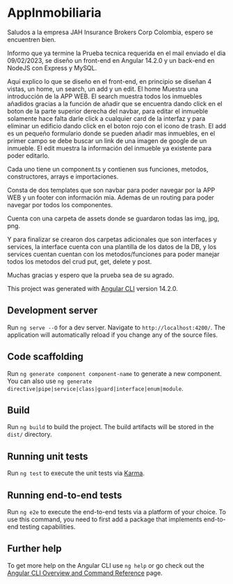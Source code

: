 # AppInmobiliaria

Saludos a la empresa JAH Insurance Brokers Corp Colombia, espero se encuentren bien.

Informo que ya termine la Prueba tecnica requerida en el mail enviado el dia 09/02/2023, se diseño un front-end en Angular 14.2.0 y un back-end en NodeJS con Express y MySQL.

Aquí explico lo que se diseño en el front-end, en principio se diseñan 4 vistas, un home, un search, un add y un edit.
El home Muestra una introducción de la APP WEB.
El search muestra todos los inmuebles añadidos gracias a la función de añadir que se encuentra dando click en el boton de la parte superior derecha del navbar, para editar el inmueble solamente hace falta darle click a cualquier card de la interfaz y para eliminar un edificio dando click en el boton rojo con el icono de trash.
El add es un pequeño formulario donde se pueden añadir mas inmuebles, en el primer campo se debe buscar un link de una imagen de google de un inmueble.
El edit muestra la información del inmueble ya existente para poder editarlo.

Cada uno tiene un component.ts y contienen sus funciones, metodos, constructores, arrays e importaciones.

Consta de dos templates que son navbar para poder navegar por la APP WEB y un footer con información mia. Ademas de un routing para poder navegar por todos los componentes.

Cuenta con una carpeta de assets donde se guardaron todas las img, jpg, png.

Y para finalizar se crearon dos carpetas adicionales que son interfaces y services, la interface cuenta con una plantilla de los datos de la DB, y los services cuentan cuentan con los metodos/funciones para poder manejar todos los metodos del crud put, get, delete y post.

Muchas gracias y espero que la prueba sea de su agrado.

This project was generated with [Angular CLI](https://github.com/angular/angular-cli) version 14.2.0.

## Development server

Run `ng serve --O` for a dev server. Navigate to `http://localhost:4200/`. The application will automatically reload if you change any of the source files.

## Code scaffolding

Run `ng generate component component-name` to generate a new component. You can also use `ng generate directive|pipe|service|class|guard|interface|enum|module`.

## Build

Run `ng build` to build the project. The build artifacts will be stored in the `dist/` directory.

## Running unit tests

Run `ng test` to execute the unit tests via [Karma](https://karma-runner.github.io).

## Running end-to-end tests

Run `ng e2e` to execute the end-to-end tests via a platform of your choice. To use this command, you need to first add a package that implements end-to-end testing capabilities.

## Further help

To get more help on the Angular CLI use `ng help` or go check out the [Angular CLI Overview and Command Reference](https://angular.io/cli) page.
